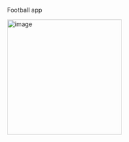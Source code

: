 Football app

<img width="267" alt="image" src="https://github.com/user-attachments/assets/5a5493a0-1fb9-413c-832a-5029f23a97ee" />
